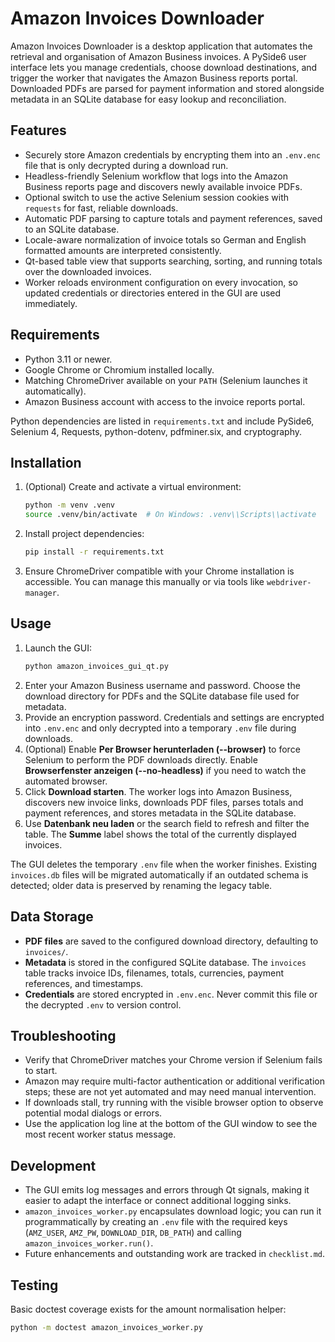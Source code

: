 # Amazon Invoices Downloader

Amazon Invoices Downloader is a desktop application that automates the retrieval and organisation of Amazon Business invoices. A PySide6 user interface lets you manage credentials, choose download destinations, and trigger the worker that navigates the Amazon Business reports portal. Downloaded PDFs are parsed for payment information and stored alongside metadata in an SQLite database for easy lookup and reconciliation.

## Features

- Securely store Amazon credentials by encrypting them into an `.env.enc` file that is only decrypted during a download run.
- Headless-friendly Selenium workflow that logs into the Amazon Business reports page and discovers newly available invoice PDFs.
- Optional switch to use the active Selenium session cookies with `requests` for fast, reliable downloads.
- Automatic PDF parsing to capture totals and payment references, saved to an SQLite database.
- Locale-aware normalization of invoice totals so German and English formatted amounts are interpreted consistently.
- Qt-based table view that supports searching, sorting, and running totals over the downloaded invoices.
- Worker reloads environment configuration on every invocation, so updated credentials or directories entered in the GUI are used immediately.

## Requirements

- Python 3.11 or newer.
- Google Chrome or Chromium installed locally.
- Matching ChromeDriver available on your `PATH` (Selenium launches it automatically).
- Amazon Business account with access to the invoice reports portal.

Python dependencies are listed in `requirements.txt` and include PySide6, Selenium 4, Requests, python-dotenv, pdfminer.six, and cryptography.

## Installation

1. (Optional) Create and activate a virtual environment:
   ```bash
   python -m venv .venv
   source .venv/bin/activate  # On Windows: .venv\\Scripts\\activate
   ```
2. Install project dependencies:
   ```bash
   pip install -r requirements.txt
   ```
3. Ensure ChromeDriver compatible with your Chrome installation is accessible. You can manage this manually or via tools like `webdriver-manager`.

## Usage

1. Launch the GUI:
   ```bash
   python amazon_invoices_gui_qt.py
   ```
2. Enter your Amazon Business username and password. Choose the download directory for PDFs and the SQLite database file used for metadata.
3. Provide an encryption password. Credentials and settings are encrypted into `.env.enc` and only decrypted into a temporary `.env` file during downloads.
4. (Optional) Enable **Per Browser herunterladen (--browser)** to force Selenium to perform the PDF downloads directly. Enable **Browserfenster anzeigen (--no-headless)** if you need to watch the automated browser.
5. Click **Download starten**. The worker logs into Amazon Business, discovers new invoice links, downloads PDF files, parses totals and payment references, and stores metadata in the SQLite database.
6. Use **Datenbank neu laden** or the search field to refresh and filter the table. The **Summe** label shows the total of the currently displayed invoices.

The GUI deletes the temporary `.env` file when the worker finishes. Existing `invoices.db` files will be migrated automatically if an outdated schema is detected; older data is preserved by renaming the legacy table.

## Data Storage

- **PDF files** are saved to the configured download directory, defaulting to `invoices/`.
- **Metadata** is stored in the configured SQLite database. The `invoices` table tracks invoice IDs, filenames, totals, currencies, payment references, and timestamps.
- **Credentials** are stored encrypted in `.env.enc`. Never commit this file or the decrypted `.env` to version control.

## Troubleshooting

- Verify that ChromeDriver matches your Chrome version if Selenium fails to start.
- Amazon may require multi-factor authentication or additional verification steps; these are not yet automated and may need manual intervention.
- If downloads stall, try running with the visible browser option to observe potential modal dialogs or errors.
- Use the application log line at the bottom of the GUI window to see the most recent worker status message.

## Development

- The GUI emits log messages and errors through Qt signals, making it easier to adapt the interface or connect additional logging sinks.
- `amazon_invoices_worker.py` encapsulates download logic; you can run it programmatically by creating an `.env` file with the required keys (`AMZ_USER`, `AMZ_PW`, `DOWNLOAD_DIR`, `DB_PATH`) and calling `amazon_invoices_worker.run()`.
- Future enhancements and outstanding work are tracked in `checklist.md`.

## Testing

Basic doctest coverage exists for the amount normalisation helper:

```bash
python -m doctest amazon_invoices_worker.py
```
